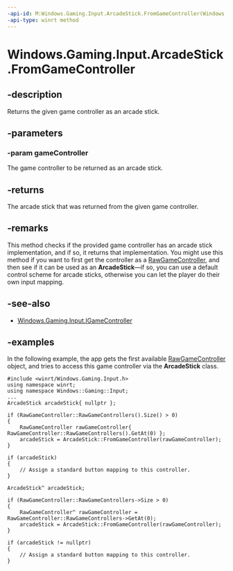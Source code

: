 ```yaml
---
-api-id: M:Windows.Gaming.Input.ArcadeStick.FromGameController(Windows.Gaming.Input.IGameController)
-api-type: winrt method
---
```


<!-- Method syntax.
public ArcadeStick ArcadeStick.FromGameController(IGameController gameController)
-->

# Windows.Gaming.Input.ArcadeStick.FromGameController


## -description

Returns the given game controller as an arcade stick.

## -parameters

### -param gameController

The game controller to be returned as an arcade stick.

## -returns

The arcade stick that was returned from the given game controller.

## -remarks

This method checks if the provided game controller has an arcade stick implementation, and if so, it returns that implementation. You might use this method if you want to first get the controller as a [RawGameController](rawgamecontroller.md), and then see if it can be used as an **ArcadeStick**&mdash;if so, you can use a default control scheme for arcade sticks, otherwise you can let the player do their own input mapping.

## -see-also

* [Windows.Gaming.Input.IGameController](igamecontroller.md)

## -examples

In the following example, the app gets the first available [RawGameController](rawgamecontroller.md) object, and tries to access this game controller via the **ArcadeStick** class.

```cppwinrt
#include <winrt/Windows.Gaming.Input.h>
using namespace winrt;
using namespace Windows::Gaming::Input;
...
ArcadeStick arcadeStick{ nullptr };

if (RawGameController::RawGameControllers().Size() > 0)
{
    RawGameController rawGameController{ RawGameController::RawGameControllers().GetAt(0) };
    arcadeStick = ArcadeStick::FromGameController(rawGameController);
}

if (arcadeStick)
{
    // Assign a standard button mapping to this controller.
}
```

```cppcx
ArcadeStick^ arcadeStick;

if (RawGameController::RawGameControllers->Size > 0)
{
    RawGameController^ rawGameController = RawGameController::RawGameControllers->GetAt(0);
    arcadeStick = ArcadeStick::FromGameController(rawGameController);
}

if (arcadeStick != nullptr)
{
    // Assign a standard button mapping to this controller.
}
```